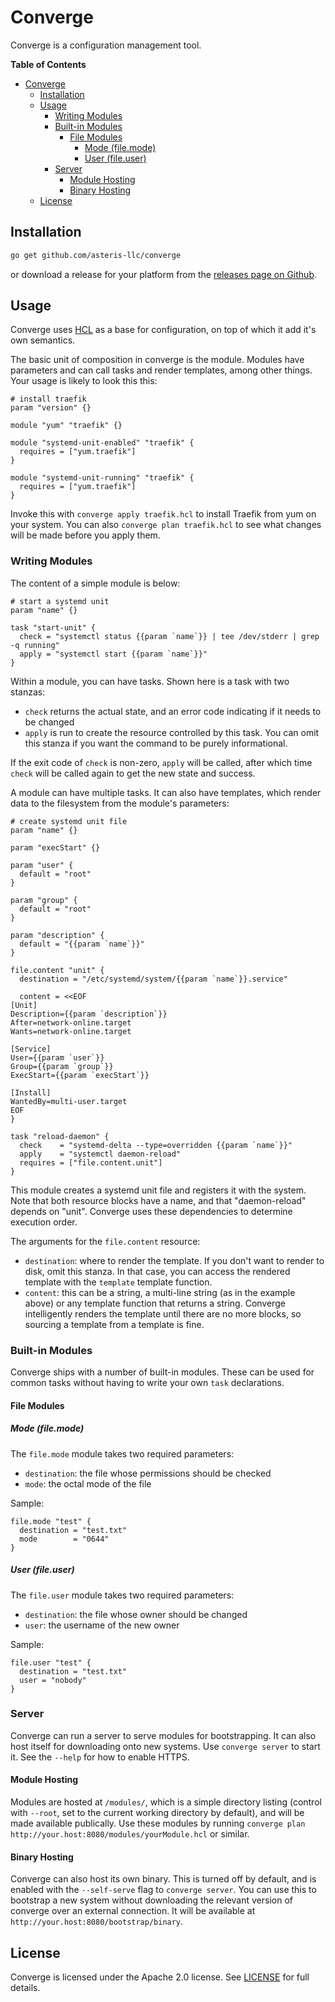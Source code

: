 # Converge

Converge is a configuration management tool.

<!-- markdown-toc start - Don't edit this section. Run M-x markdown-toc-generate-toc again -->
**Table of Contents**

- [Converge](#converge)
    - [Installation](#installation)
    - [Usage](#usage)
        - [Writing Modules](#writing-modules)
        - [Built-in Modules](#built-in-modules)
            - [File Modules](#file-modules)
                - [Mode (file.mode)](#mode-filemode)
                - [User (file.user)](#user-fileuser)
        - [Server](#server)
            - [Module Hosting](#module-hosting)
            - [Binary Hosting](#binary-hosting)
    - [License](#license)

<!-- markdown-toc end -->

## Installation

```sh
go get github.com/asteris-llc/converge
```

or download a release for your platform from the
[releases page on Github](https://github.com/asteris-llc/converge/releases).

## Usage

Converge uses [HCL](https://github.com/hashicorp/hcl) as a base for
configuration, on top of which it add it's own semantics.

The basic unit of composition in converge is the module. Modules have parameters
and can call tasks and render templates, among other things. Your usage is
likely to look this this:

```hcl
# install traefik
param "version" {}

module "yum" "traefik" {}

module "systemd-unit-enabled" "traefik" {
  requires = ["yum.traefik"]
}

module "systemd-unit-running" "traefik" {
  requires = ["yum.traefik"]
}
```

Invoke this with `converge apply traefik.hcl` to install Traefik from yum on
your system. You can also `converge plan traefik.hcl` to see what changes will
be made before you apply them.

### Writing Modules

The content of a simple module is below:

```hcl
# start a systemd unit
param "name" {}

task "start-unit" {
  check = "systemctl status {{param `name`}} | tee /dev/stderr | grep -q running"
  apply = "systemctl start {{param `name`}}"
}
```

Within a module, you can have tasks. Shown here is a task with two stanzas:

- `check` returns the actual state, and an error code indicating if it needs to
  be changed
- `apply` is run to create the resource controlled by this task. You can omit
  this stanza if you want the command to be purely informational.

If the exit code of `check` is non-zero, `apply` will be called, after which
time `check` will be called again to get the new state and success.

A module can have multiple tasks. It can also have templates, which render data
to the filesystem from the module's parameters:

```hcl
# create systemd unit file
param "name" {}

param "execStart" {}

param "user" {
  default = "root"
}

param "group" {
  default = "root"
}

param "description" {
  default = "{{param `name`}}"
}

file.content "unit" {
  destination = "/etc/systemd/system/{{param `name`}}.service"

  content = <<EOF
[Unit]
Description={{param `description`}}
After=network-online.target
Wants=network-online.target

[Service]
User={{param `user`}}
Group={{param `group`}}
ExecStart={{param `execStart`}}

[Install]
WantedBy=multi-user.target
EOF
}

task "reload-daemon" {
  check    = "systemd-delta --type=overridden {{param `name`}}"
  apply    = "systemctl daemon-reload"
  requires = ["file.content.unit"]
}
```

This module creates a systemd unit file and registers it with the system. Note
that both resource blocks have a name, and that "daemon-reload" depends on
"unit". Converge uses these dependencies to determine execution order.

The arguments for the `file.content` resource:

- `destination`: where to render the template. If you don't want to render to
  disk, omit this stanza. In that case, you can access the rendered template
  with the `template` template function.
- `content`: this can be a string, a multi-line string (as in the example above)
  or any template function that returns a string. Converge intelligently renders
  the template until there are no more blocks, so sourcing a template from a
  template is fine.

### Built-in Modules

Converge ships with a number of built-in modules. These can be used for common
tasks without having to write your own `task` declarations.

#### File Modules

##### Mode (file.mode)

The `file.mode` module takes two required parameters:

- `destination`: the file whose permissions should be checked
- `mode`: the octal mode of the file

Sample:

```hcl
file.mode "test" {
  destination = "test.txt"
  mode        = "0644"
}
```

##### User (file.user)

The `file.user` module takes two required parameters:

- `destination`: the file whose owner should be changed
- `user`: the username of the new owner

Sample:

```hcl
file.user "test" {
  destination = "test.txt"
  user = "nobody"
}
```

### Server

Converge can run a server to serve modules for bootstrapping. It can also host
itself for downloading onto new systems. Use `converge server` to start it. See
the `--help` for how to enable HTTPS.

#### Module Hosting

Modules are hosted at `/modules/`, which is a simple directory listing (control
with `--root`, set to the current working directory by default), and will be
made available publically. Use these modules by running `converge plan
http://your.host:8080/modules/yourModule.hcl` or similar.

#### Binary Hosting

Converge can also host its own binary. This is turned off by default, and is
enabled with the `--self-serve` flag to `converge server`. You can use this to
bootstrap a new system without downloading the relevant version of converge over
an external connection. It will be available at
`http://your.host:8080/bootstrap/binary`.

## License

Converge is licensed under the Apache 2.0 license. See [LICENSE](LICENSE) for
full details.
